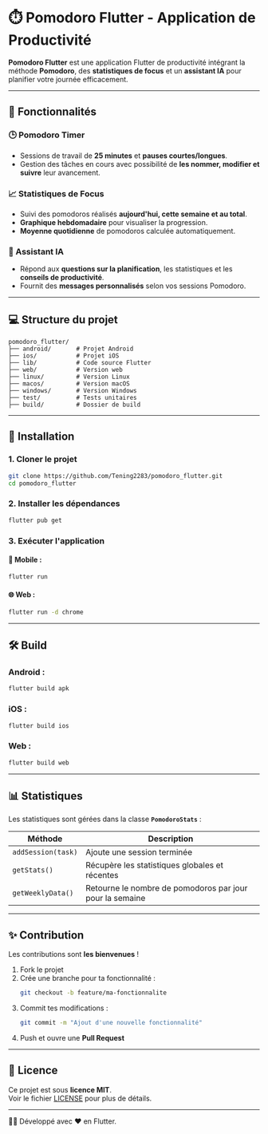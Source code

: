 # ⏱️ Pomodoro Flutter - Application de Productivité

**Pomodoro Flutter** est une application Flutter de productivité intégrant la méthode **Pomodoro**, des **statistiques de focus** et un **assistant IA** pour planifier votre journée efficacement.

---

## 📱 Fonctionnalités

### 🕒 Pomodoro Timer
- Sessions de travail de **25 minutes** et **pauses courtes/longues**.  
- Gestion des tâches en cours avec possibilité de **les nommer, modifier et suivre** leur avancement.

### 📈 Statistiques de Focus
- Suivi des pomodoros réalisés **aujourd'hui, cette semaine et au total**.  
- **Graphique hebdomadaire** pour visualiser la progression.  
- **Moyenne quotidienne** de pomodoros calculée automatiquement.

### 🤖 Assistant IA
- Répond aux **questions sur la planification**, les statistiques et les **conseils de productivité**.  
- Fournit des **messages personnalisés** selon vos sessions Pomodoro.

---

## 💻 Structure du projet

```
pomodoro_flutter/
├── android/       # Projet Android
├── ios/           # Projet iOS
├── lib/           # Code source Flutter
├── web/           # Version web
├── linux/         # Version Linux
├── macos/         # Version macOS
├── windows/       # Version Windows
├── test/          # Tests unitaires
├── build/         # Dossier de build
```

---

## 🚀 Installation

### 1. Cloner le projet
```bash
git clone https://github.com/Tening2283/pomodoro_flutter.git
cd pomodoro_flutter
```

### 2. Installer les dépendances
```bash
flutter pub get
```

### 3. Exécuter l'application

#### 📱 Mobile :
```bash
flutter run
```

#### 🌐 Web :
```bash
flutter run -d chrome
```

---

## 🛠️ Build

### Android :
```bash
flutter build apk
```

### iOS :
```bash
flutter build ios
```

### Web :
```bash
flutter build web
```

---

## 📊 Statistiques

Les statistiques sont gérées dans la classe **`PomodoroStats`** :

| Méthode | Description |
|----------|--------------|
| `addSession(task)` | Ajoute une session terminée |
| `getStats()` | Récupère les statistiques globales et récentes |
| `getWeeklyData()` | Retourne le nombre de pomodoros par jour pour la semaine |

---

## ✨ Contribution

Les contributions sont **les bienvenues** !

1. Fork le projet  
2. Crée une branche pour ta fonctionnalité :
   ```bash
   git checkout -b feature/ma-fonctionnalite
   ```
3. Commit tes modifications :
   ```bash
   git commit -m "Ajout d'une nouvelle fonctionnalité"
   ```
4. Push et ouvre une **Pull Request**

---

## 📄 Licence

Ce projet est sous **licence MIT**.  
Voir le fichier [LICENSE](LICENSE) pour plus de détails.

---

👨‍💻 Développé avec ❤️ en Flutter.
